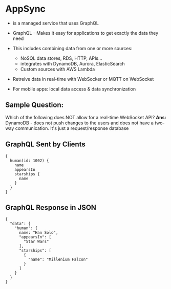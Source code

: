 # AppSync
* is a managed service that uses GraphQL
* GraphQL - Makes it easy for applications to get exactly the data they need
* This includes combining data from one or more sources:
  * NoSQL data stores, RDS, HTTP, APIs...
  * integrates with DynamoDB, Aurora, ElasticSearch
  * Custom sources with AWS Lambda

* Retreive data in real-time with WebSocker or MQTT on WebSocket
* For mobile apps:  local data access & data synchronization

## Sample Question:
Which of the following does NOT allow for a real-time WebSocket API?
**Ans:** DynamoDB - does not push changes to the users and does not have a two-way communication. It's just a request/response database

## GraphQL Sent by Clients
```
{
  human(id: 1002) {
    name
    appearsIn
    starships {
      name
    }
  }
}
```

## GraphQL Response in JSON
```
{
  "data": {
    "human": {
      name: "Han Solo",
      "appearsIn": [
        "Star Wars"
      ],
      "starships": [
        {
          "name": "Millenium Falcon"
        }
      ]
    }
  }
}

```